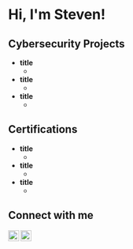 <h1>Hi, I'm Steven!</h1>

<h2>Cybersecurity Projects</h2>

- <b>title</b>
  - []()
- <b>title</b>
  - []()
- <b>title</b>
  - []()

<h2>Certifications</h2>

- <b>title</b>
  - []()
- <b>title</b>
  - []()
- <b>title</b>
  - []()

<h2>Connect with me</h2>

[<img align="left" alt="StevenRim | LinkedIn" width="22px" src="https://cdn.jsdelivr.net/npm/simple-icons@v3/icons/linkedin.svg" />][linkedin]
[<img align="left" alt="StevenRim | Instagram" width="22px" src="https://cdn.jsdelivr.net/npm/simple-icons@v3/icons/instagram.svg" />][instagram]

[instagram]: https://www.instagram.com/9.purp0s3/
[linkedin]: https://linkedin.com/in/stevenrim

